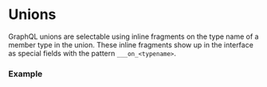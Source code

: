 # Unions <GeneratedClientBadge />

<!-- @include: @/_snippets/example-links/generated_union.md-->

GraphQL unions are selectable using inline fragments on the type name of a member type in the union. These inline fragments show up in the interface as special fields with the pattern `___on_<typename>`.

### Example

<!-- @include: @/_snippets/examples/generated/union.md-->
